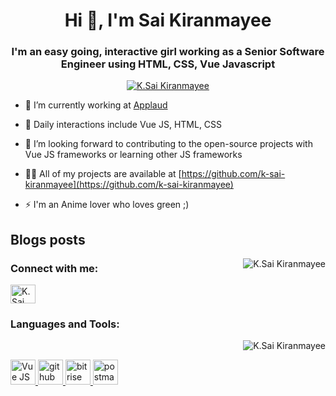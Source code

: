 <h1 align="center">Hi 👋, I'm Sai Kiranmayee</h1>
<h3 align="center">I'm an easy going, interactive girl working as a Senior Software Engineer using HTML, CSS, Vue Javascript</h3>

<p align="center"> <a href="https://github.com/ryo-ma/github-profile-trophy"><img src="https://github-profile-trophy.vercel.app/?username=k-sai-kiranmayee" alt="K.Sai Kiranmayee" /></a> </p>


- 🔭 I’m currently working at [Applaud](https://www.applaudhr.com/)

- 🌱 Daily interactions include Vue JS, HTML, CSS

- 👯 I’m looking forward to contributing to the open-source projects with Vue JS frameworks or learning other JS frameworks

- 👨‍💻 All of my projects are available at [https://github.com/k-sai-kiranmayee](https://github.com/k-sai-kiranmayee)

- ⚡ I'm an Anime lover who loves green ;)

## Blogs posts

<p align="right"><img align="right" src="https://github-readme-stats.vercel.app/api/top-langs?username=k-sai-kiranmayee&show_icons=true&locale=en&layout=compact" alt="K.Sai Kiranmayee" /></p>
<p align="left">
<h3 align="left">Connect with me:</h3>
<a href="https://in.linkedin.com/in/kamineni-sai-kiranmayee-a11300bb" target="blank"><img align="center" src="https://raw.githubusercontent.com/rahuldkjain/github-profile-readme-generator/master/src/images/icons/Social/linked-in-alt.svg" alt="K.Sai Kiranmayee" height="30" width="40" /></a>
</p>

<h3 align="left">Languages and Tools:</h3>
<p>&nbsp;<img align="right" src="https://github-readme-stats.vercel.app/api?username=k-sai-kiranmayee&show_icons=true&locale=en" alt="K.Sai Kiranmayee" /></p>
<a href="https://vuejs.org/" target="_blank" rel="noreferrer"> <img src="https://upload.wikimedia.org/wikipedia/commons/thumb/9/95/Vue.js_Logo_2.svg/1200px-Vue.js_Logo_2.svg.png" alt="Vue JS" width="40" height="40"/> </a>
<a href="https://github.com/" target="_blank" rel="noreferrer"> <img src="https://upload.wikimedia.org/wikipedia/commons/9/91/Octicons-mark-github.svg" alt="github" width="40" height="40"/> </a>
<a href="https://www.bitrise.io/" target="_blank" rel="noreferrer"> <img src="https://encrypted-tbn0.gstatic.com/images?q=tbn:ANd9GcRQyYOK3Q72IfVRh0DsAdKr-Co6SiNpyp4bRBVaztWpBmh7aZr5DZWdzTaMrFzcMGIzK94&usqp=CAU" alt="bitrise" width="40" height="40"/> </a>
<a href="https://postman.com" target="_blank" rel="noreferrer"> <img src="https://www.vectorlogo.zone/logos/getpostman/getpostman-icon.svg" alt="postman" width="40" height="40"/> </a> 
